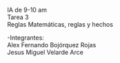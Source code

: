 IA de 9-10 am  
Tarea 3  
Reglas Matemáticas, reglas y hechos  

-Integrantes:  
Alex Fernando Bojórquez Rojas  
Jesus Miguel Velarde Arce
